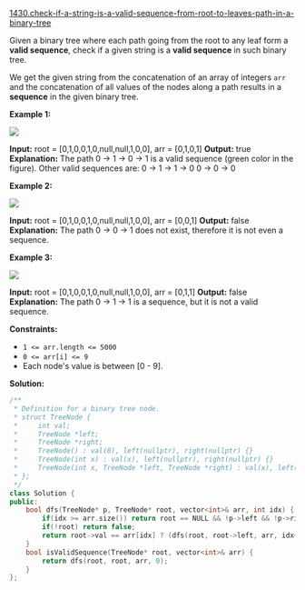 [1430.check-if-a-string-is-a-valid-sequence-from-root-to-leaves-path-in-a-binary-tree](https://leetcode.com/problems/check-if-a-string-is-a-valid-sequence-from-root-to-leaves-path-in-a-binary-tree/)  

Given a binary tree where each path going from the root to any leaf form a **valid sequence**, check if a given string is a **valid sequence** in such binary tree. 

We get the given string from the concatenation of an array of integers `arr` and the concatenation of all values of the nodes along a path results in a **sequence** in the given binary tree.

**Example 1:**

**![](https://assets.leetcode.com/uploads/2019/12/18/leetcode_testcase_1.png)**

**Input:** root = \[0,1,0,0,1,0,null,null,1,0,0\], arr = \[0,1,0,1\]
**Output:** true
**Explanation:** The path 0 -> 1 -> 0 -> 1 is a valid sequence (green color in the figure). 
Other valid sequences are: 
0 -> 1 -> 1 -> 0 
0 -> 0 -> 0

**Example 2:**

**![](https://assets.leetcode.com/uploads/2019/12/18/leetcode_testcase_2.png)**

**Input:** root = \[0,1,0,0,1,0,null,null,1,0,0\], arr = \[0,0,1\]
**Output:** false 
**Explanation:** The path 0 -> 0 -> 1 does not exist, therefore it is not even a sequence.

**Example 3:**

**![](https://assets.leetcode.com/uploads/2019/12/18/leetcode_testcase_3.png)**

**Input:** root = \[0,1,0,0,1,0,null,null,1,0,0\], arr = \[0,1,1\]
**Output:** false
**Explanation:** The path 0 -> 1 -> 1 is a sequence, but it is not a valid sequence.

**Constraints:**

*   `1 <= arr.length <= 5000`
*   `0 <= arr[i] <= 9`
*   Each node's value is between \[0 - 9\].  



**Solution:**  

```cpp
/**
 * Definition for a binary tree node.
 * struct TreeNode {
 *     int val;
 *     TreeNode *left;
 *     TreeNode *right;
 *     TreeNode() : val(0), left(nullptr), right(nullptr) {}
 *     TreeNode(int x) : val(x), left(nullptr), right(nullptr) {}
 *     TreeNode(int x, TreeNode *left, TreeNode *right) : val(x), left(left), right(right) {}
 * };
 */
class Solution {
public:
    bool dfs(TreeNode* p, TreeNode* root, vector<int>& arr, int idx) {
        if(idx >= arr.size()) return root == NULL && !p->left && !p->right;
        if(!root) return false;
        return root->val == arr[idx] ? (dfs(root, root->left, arr, idx+1) || dfs(root, root->right, arr, idx+1)): false;
    }
    bool isValidSequence(TreeNode* root, vector<int>& arr) {
        return dfs(root, root, arr, 0);
    }
};
```
      